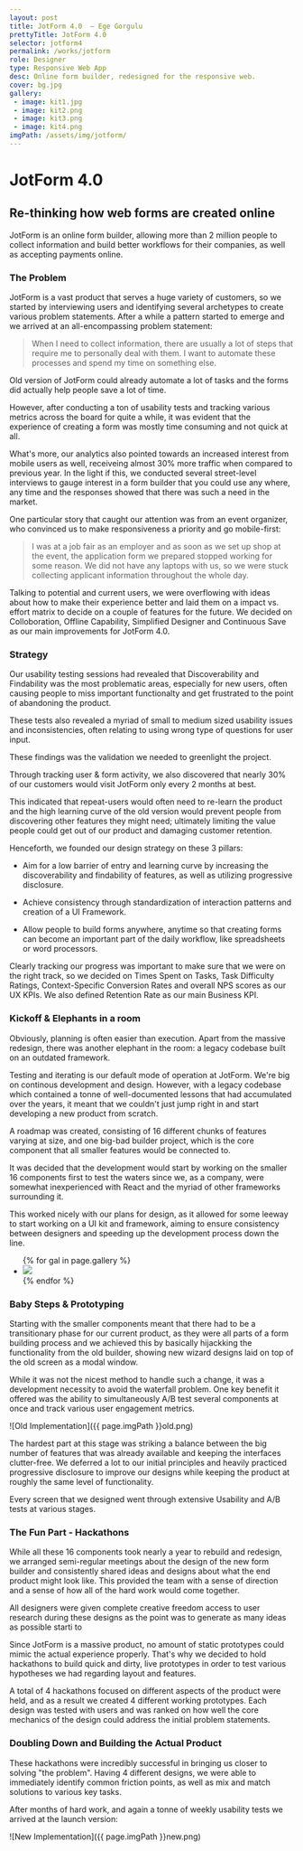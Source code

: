 ```yaml
---
layout: post
title: JotForm 4.0  — Ege Gorgulu
prettyTitle: JotForm 4.0
selector: jotform4
permalink: /works/jotform
role: Designer
type: Responsive Web App
desc: Online form builder, redesigned for the responsive web.
cover: bg.jpg
gallery:
 - image: kit1.jpg
 - image: kit2.png
 - image: kit3.png
 - image: kit4.png
imgPath: /assets/img/jotform/
---
```


# JotForm 4.0

## Re-thinking how web forms are created online

JotForm is an online form builder, allowing more than 2 million people to collect information and build better workflows for their companies, as well as accepting payments online.

### The Problem

JotForm is a vast product that serves a huge variety of customers, so we started by interviewing users and identifying several archetypes to create various problem statements. After a while a pattern started to emerge and we arrived at an all-encompassing problem statement:

> When I need to collect information, there are usually a lot of steps that require me to personally deal with them. I want to automate these processes and spend my time on something else.

Old version of JotForm could already automate a lot of tasks and the forms did actually help people save a lot of time. 

However, after conducting a ton of usability tests and tracking various metrics across the board for quite a while, it was evident that the experience of creating a form was mostly time consuming and not quick at all.

What's more, our analytics also pointed towards an increased interest from mobile users as well, receiveing almost 30% more traffic when compared to previous year. In the light if this, we conducted several street-level interviews to gauge interest in a form builder that you could use any where, any time and the responses showed that there was such a need in the market. 

One particular story that caught our attention was from an event organizer, who convinced us to make responsiveness a priority and go mobile-first:

> I was at a job fair as an employer and as soon as we set up shop at the event, the application form we prepared stopped working for some reason. We did not have any laptops with us, so we were stuck collecting applicant information throughout the whole day. 

Talking to potential and current users, we were overflowing with ideas about how to make their experience better and laid them on a impact vs. effort matrix to decide on a couple of features for the future. We decided on Colloboration, Offline Capability, Simplified Designer and Continuous Save as our main improvements for JotForm 4.0.

### Strategy

Our usability testing sessions had revealed that Discoverability and Findability was the most problematic areas, especially for new users, often causing people to miss important functionalty and get frustrated to the point of abandoning the product. 

These tests also revealed a myriad of small to medium sized usability issues and inconsistencies, often relating to using wrong type of questions for user input. 

These findings was the validation we needed to greenlight the project.

Through tracking user & form activity, we also discovered that nearly 30% of our customers would visit JotForm only every 2 months at best. 

This indicated that repeat-users would often need to re-learn the product and the high learning curve of the old version would prevent people from discovering other features they might need; ultimately limiting the value people could get out of our product and damaging customer retention.

Henceforth, we founded our design strategy on these 3 pillars: 

- Aim for a low barrier of entry and learning curve by increasing the discoverability and findability of features, as well as utilizing progressive disclosure.

- Achieve consistency through standardization of interaction patterns and creation of a UI Framework.

- Allow people to build forms anywhere, anytime so that creating forms can become an important part of the daily workflow, like spreadsheets or word processors.

Clearly tracking our progress was important to make sure that we were on the right track, so we decided on Times Spent on Tasks, Task Difficulty Ratings, Context-Specific Conversion Rates and overall NPS scores as our UX KPIs. We also defined Retention Rate as our main Business KPI.

### Kickoff & Elephants in a room

Obviously, planning is often easier than execution. Apart from the massive redesign, there was another elephant in the room: a legacy codebase built on an outdated framework.

Testing and iterating is our default mode of operation at JotForm. We're big on continous development and design. However, with a legacy codebase which contained a tonne of well-documented lessons that had accumulated over the years, it meant that we couldn't just jump right in and start developing a new product from scratch. 

A roadmap was created, consisting of 16 different chunks of features varying at size, and one big-bad builder project, which is the core component that all smaller features would be connected to. 

It was decided that the development would start by working on the smaller 16 components first to test the waters since we, as a company, were somewhat inexperienced with React and the myriad of other frameworks surrounding it. 

This worked nicely with our plans for design, as it allowed for some leeway to start working on a UI kit and framework, aiming to ensure consistency between designers and speeding up the development process down the line.

<ul class="gallery web list-unstyled">
{% for gal in page.gallery %}
<li class="col-sm-3 col-xs-6">
<a href="/assets/img/jotform/{{ gal.image }}" target="_blank"><img src="/assets/img/jotform/{{ gal.image }}"></a>
</li>
{% endfor %}
</ul>

### Baby Steps & Prototyping

Starting with the smaller components meant that there had to be a transitionary phase for our current product, as they were all parts of a form building process and we achieved this by basically hijackking the functionality from the old builder, showing new wizard designs laid on top of the old screen as a modal window.

While it was not the nicest method to handle such a change, it was a development necessity to avoid the waterfall problem. One key benefit it offered was the ability to simultaneously A/B test several components at once and track various user engagement metrics.

![Old Implementation]({{ page.imgPath }}old.png)

The hardest part at this stage was striking a balance between the big number of features that was already available and keeping the interfaces clutter-free. We deferred a lot to our initial principles and heavily practiced progressive disclosure to improve our designs while keeping the product at roughly the same level of functionality.

Every screen that we designed went through extensive Usability and A/B tests at various stages.

### The Fun Part - Hackathons

While all these 16 components took nearly a year to rebuild and redesign, we arranged semi-regular meetings about the design of the new form builder and consistently shared ideas and designs about what the end product might look like. This provided the team with a sense of direction and a sense of how all of the hard work would come together.

All designers were given complete creative freedom access to user research during these designs as the point was to generate as many ideas as possible starti to 

Since JotForm is a massive product, no amount of static prototypes could mimic the actual experience properly. That's why we decided to hold hackathons to build quick and dirty, live prototypes in order to test various hypotheses we had regarding layout and features.

A total of 4 hackathons focused on different aspects of the product were held, and as a result we created 4 different working prototypes. Each design was tested with users and was ranked on how well the core mechanics of the design could address the initial problem statements. 

### Doubling Down and Building the Actual Product

These hackathons were incredibly successful in bringing us closer to solving "the problem". Having 4 different designs, we were able to immediately identify common friction points, as well as mix and match solutions to various key tasks. 

After months of hard work, and again a tonne of weekly usability tests we arrived at the launch version:

![New Implementation]({{ page.imgPath }}new.png)










